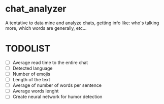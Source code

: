 # chat_analyzer
A tentative to data mine and analyze chats, getting info like: who's talking more, which words are generally, etc...

# TODOLIST
- [ ] Average read time to the entire chat
- [ ] Detected language
- [ ] Number of emojis
- [ ] Length of the text
- [ ] Average of number of words per sentence
- [ ] Average words lenght
- [ ] Create neural network for humor detection 

